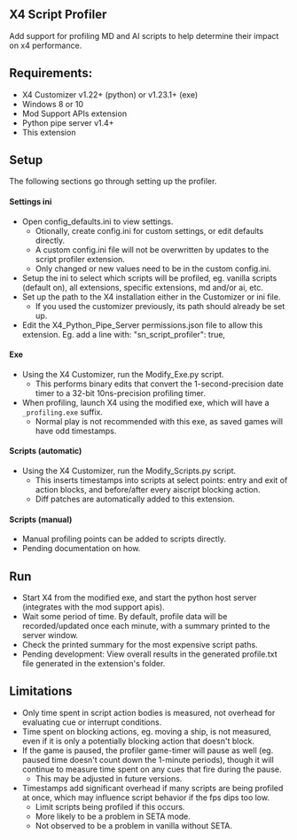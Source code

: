 X4 Script Profiler
------------------

Add support for profiling MD and AI scripts to help determine their impact
on x4 performance.

## Requirements:
* X4 Customizer v1.22+ (python) or v1.23.1+ (exe)
* Windows 8 or 10
* Mod Support APIs extension
* Python pipe server v1.4+
* This extension

## Setup
The following sections go through setting up the profiler.

#### Settings ini
* Open config_defaults.ini to view settings.
  - Otionally, create config.ini for custom settings, or edit defaults directly.
  - A custom config.ini file will not be overwritten by updates to the script profiler extension.
  - Only changed or new values need to be in the custom config.ini.
* Setup the ini to select which scripts will be profiled, eg. vanilla scripts (default on), all extensions, specific extensions, md and/or ai, etc.
* Set up the path to the X4 installation either in the Customizer or ini file.
  - If you used the customizer previously, its path should already be set up.
* Edit the X4_Python_Pipe_Server permissions.json file to allow this extension.
  Eg. add a line with: "sn_script_profiler": true,

#### Exe
* Using the X4 Customizer, run the Modify_Exe.py script.
  - This performs binary edits that convert the 1-second-precision date timer to a 32-bit 10ns-precision profiling timer.
* When profiling, launch X4 using the modified exe, which will have a `_profiling.exe` suffix.
  - Normal play is not recommended with this exe, as saved games will have odd timestamps.

#### Scripts (automatic)
* Using the X4 Customizer, run the Modify_Scripts.py script.
  - This inserts timestamps into scripts at select points: entry and exit of action blocks, and before/after every aiscript blocking action.
  - Diff patches are automatically added to this extension.

#### Scripts (manual)
* Manual profiling points can be added to scripts directly.
* Pending documentation on how.

## Run
* Start X4 from the modified exe, and start the python host server (integrates with the mod support apis).
* Wait some period of time. By default, profile data will be recorded/updated once each minute, with a summary printed to the server window.
* Check the printed summary for the most expensive script paths.
* Pending development: View overall results in the generated profile.txt file generated in the extension's folder.

## Limitations
* Only time spent in script action bodies is measured, not overhead for evaluating cue or interrupt conditions.
* Time spent on blocking actions, eg. moving a ship, is not measured, even if it is only a potentially blocking action that doesn't block.
* If the game is paused, the profiler game-timer will pause as well (eg. paused time doesn't count down the 1-minute periods), though it will continue to measure time spent on any cues that fire during the pause.
  - This may be adjusted in future versions.
* Timestamps add significant overhead if many scripts are being profiled at once, which may influence script behavior if the fps dips too low.
  - Limit scripts being profiled if this occurs.
  - More likely to be a problem in SETA mode.
  - Not observed to be a problem in vanilla without SETA.